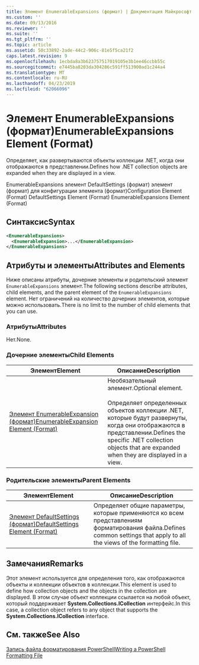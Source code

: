 ```yaml
---
title: Элемент EnumerableExpansions (формат) | Документация Майкрософт
ms.custom: ''
ms.date: 09/13/2016
ms.reviewer: ''
ms.suite: ''
ms.tgt_pltfrm: ''
ms.topic: article
ms.assetid: 50c33892-2ade-44c2-906c-81e5f5ca21f2
caps.latest.revision: 9
ms.openlocfilehash: 1ecbda8a3b623757517019105e3b1ee46ccbb55c
ms.sourcegitcommit: e7445ba8203da304286c591ff513900ad1c244a4
ms.translationtype: MT
ms.contentlocale: ru-RU
ms.lasthandoff: 04/23/2019
ms.locfileid: "62066096"
---
```

# <a name="enumerableexpansions-element-format"></a><span data-ttu-id="05c7f-102">Элемент EnumerableExpansions (формат)</span><span class="sxs-lookup"><span data-stu-id="05c7f-102">EnumerableExpansions Element (Format)</span></span>

<span data-ttu-id="05c7f-103">Определяет, как развертываются объекты коллекции .NET, когда они отображаются в представлении.</span><span class="sxs-lookup"><span data-stu-id="05c7f-103">Defines how .NET collection objects are expanded when they are displayed in a view.</span></span>

<span data-ttu-id="05c7f-104">EnumerableExpansions элемент DefaultSettings (формат) элемент (формат) для конфигурации элемента (формат)</span><span class="sxs-lookup"><span data-stu-id="05c7f-104">Configuration Element (Format) DefaultSettings Element (Format) EnumerableExpansions Element (Format)</span></span>

## <a name="syntax"></a><span data-ttu-id="05c7f-105">Синтаксис</span><span class="sxs-lookup"><span data-stu-id="05c7f-105">Syntax</span></span>

```xml
<EnumerableExpansions>
  <EnumerableExpansion>...</EnumerableExpansion>
</EnumerableExpansions>
```

## <a name="attributes-and-elements"></a><span data-ttu-id="05c7f-106">Атрибуты и элементы</span><span class="sxs-lookup"><span data-stu-id="05c7f-106">Attributes and Elements</span></span>

<span data-ttu-id="05c7f-107">Ниже описаны атрибуты, дочерние элементы и родительский элемент `EnumerableExpansions` элемент.</span><span class="sxs-lookup"><span data-stu-id="05c7f-107">The following sections describe attributes, child elements, and the parent element of the `EnumerableExpansions` element.</span></span> <span data-ttu-id="05c7f-108">Нет ограничений на количество дочерних элементов, которые можно использовать.</span><span class="sxs-lookup"><span data-stu-id="05c7f-108">There is no limit to the number of child elements that you can use.</span></span>

### <a name="attributes"></a><span data-ttu-id="05c7f-109">Атрибуты</span><span class="sxs-lookup"><span data-stu-id="05c7f-109">Attributes</span></span>

<span data-ttu-id="05c7f-110">Нет.</span><span class="sxs-lookup"><span data-stu-id="05c7f-110">None.</span></span>

### <a name="child-elements"></a><span data-ttu-id="05c7f-111">Дочерние элементы</span><span class="sxs-lookup"><span data-stu-id="05c7f-111">Child Elements</span></span>

|<span data-ttu-id="05c7f-112">Элемент</span><span class="sxs-lookup"><span data-stu-id="05c7f-112">Element</span></span>|<span data-ttu-id="05c7f-113">Описание</span><span class="sxs-lookup"><span data-stu-id="05c7f-113">Description</span></span>|
|-------------|-----------------|
|[<span data-ttu-id="05c7f-114">Элемент EnumerableExpansion (формат)</span><span class="sxs-lookup"><span data-stu-id="05c7f-114">EnumerableExpansion Element (Format)</span></span>](./enumerableexpansion-element-format.md)|<span data-ttu-id="05c7f-115">Необязательный элемент.</span><span class="sxs-lookup"><span data-stu-id="05c7f-115">Optional element.</span></span><br /><br /> <span data-ttu-id="05c7f-116">Определяет определенных объектов коллекции .NET, которые будут развернуты, когда они отображаются в представлении.</span><span class="sxs-lookup"><span data-stu-id="05c7f-116">Defines the specific .NET collection objects that are expanded when they are displayed in a view.</span></span>|

### <a name="parent-elements"></a><span data-ttu-id="05c7f-117">Родительские элементы</span><span class="sxs-lookup"><span data-stu-id="05c7f-117">Parent Elements</span></span>

|<span data-ttu-id="05c7f-118">Элемент</span><span class="sxs-lookup"><span data-stu-id="05c7f-118">Element</span></span>|<span data-ttu-id="05c7f-119">Описание</span><span class="sxs-lookup"><span data-stu-id="05c7f-119">Description</span></span>|
|-------------|-----------------|
|[<span data-ttu-id="05c7f-120">Элемент DefaultSettings (формат)</span><span class="sxs-lookup"><span data-stu-id="05c7f-120">DefaultSettings Element (Format)</span></span>](./defaultsettings-element-format.md)|<span data-ttu-id="05c7f-121">Определяет общие параметры, которые применяются ко всем представлениям форматирования файла.</span><span class="sxs-lookup"><span data-stu-id="05c7f-121">Defines common settings that apply to all the views of the formatting file.</span></span>|

## <a name="remarks"></a><span data-ttu-id="05c7f-122">Замечания</span><span class="sxs-lookup"><span data-stu-id="05c7f-122">Remarks</span></span>

<span data-ttu-id="05c7f-123">Этот элемент используется для определения того, как отображаются объекты и коллекции объектов в коллекции.</span><span class="sxs-lookup"><span data-stu-id="05c7f-123">This element is used to define how collection objects and the objects in the collection are displayed.</span></span> <span data-ttu-id="05c7f-124">В этом случае объект коллекции ссылается на любой объект, который поддерживает **System.Collections.ICollection** интерфейс.</span><span class="sxs-lookup"><span data-stu-id="05c7f-124">In this case, a collection object refers to any object that supports the  **System.Collections.ICollection** interface.</span></span>

## <a name="see-also"></a><span data-ttu-id="05c7f-125">См. также</span><span class="sxs-lookup"><span data-stu-id="05c7f-125">See Also</span></span>

[<span data-ttu-id="05c7f-126">Запись файла форматирования PowerShell</span><span class="sxs-lookup"><span data-stu-id="05c7f-126">Writing a PowerShell Formatting File</span></span>](./writing-a-powershell-formatting-file.md)
